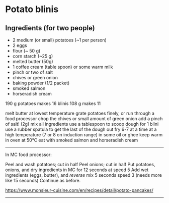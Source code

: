 # Potato blinis

## Ingredients (for two people)

- 2 medium (or small) potatoes (~1 per person)
- 2 eggs
- flour (~ 50 g)
- corn starch (~25 g)
- melted butter (50g)
- 1 coffee cream (table spoon) or some warm milk
- pinch or two of salt
- chives or green onion
- baking powder (1/2 packet)
- smoked salmon
- horseradish cream

190 g potatoes makes 16 blinis
108 g makes 11

melt butter at lowest temperature
grate potatoes finely, or run through a food processor
chop the chives or small amount of green onion
add a pinch of salt! (2g)
mix all ingredients
use a tablespoon to scoop dough for 1 blini
use a rubber spatula to get the last of the dough out
fry 6-7 at a time at a high temperature (7 or 8 on induction range) in some oil or ghee
keep warm in oven at 50°C
eat with smoked salmon and horseradish cream

---

In MC food processor:

Peel and wash potatoes; cut in half
Peel onions; cut in half
Put potatoes, onions, and dry ingredients in MC for 12 seconds at speed 5
Add wet ingredients (eggs, butter), and *reverse* mix 5 seconds speed 3 (needs more like 15 seconds)
Continue as before.

https://www.monsieur-cuisine.com/en/recipes/detail/potato-pancakes/

---
